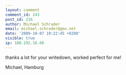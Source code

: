 ```yaml
---
layout: comment
comment_id: 243
post_id: 216
author: Michael Schrader
email: michael.schrader@gmx.net
date: '2009-10-07 19:22:45 +0200'
visible: true
ip: 188.192.16.60
---
```

thanks a lot for your writedown, worked perfect for me!

Michael, Hamburg
